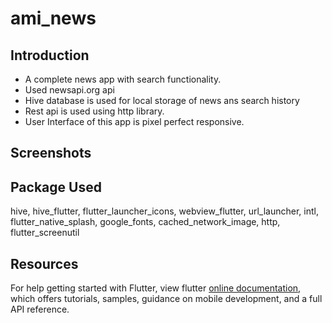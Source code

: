 # ami_news

## Introduction

<ul>
 <li> A complete news app with search functionality. </li>
 <li> Used newsapi.org api </li>
 <li> Hive database is used for local storage of news ans search history</li> 
 <li> Rest api is used using http library.
 <li> User Interface of this app is pixel perfect responsive. </li>
</ul>

## Screenshots



## Package Used

hive, hive_flutter, flutter_launcher_icons, webview_flutter, url_launcher, intl,
flutter_native_splash, google_fonts, cached_network_image, http, flutter_screenutil


## Resources

For help getting started with Flutter, view flutter
[online documentation](https://flutter.dev/docs), which offers tutorials,
samples, guidance on mobile development, and a full API reference.

